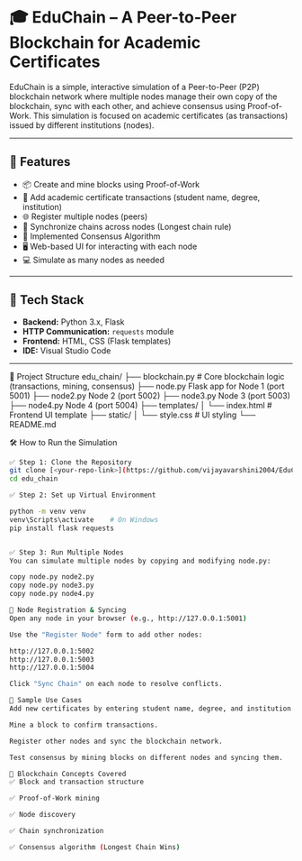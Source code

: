 # 🎓 EduChain – A Peer-to-Peer Blockchain for Academic Certificates

EduChain is a simple, interactive simulation of a Peer-to-Peer (P2P) blockchain network where multiple nodes manage their own copy of the blockchain, sync with each other, and achieve consensus using Proof-of-Work. This simulation is focused on academic certificates (as transactions) issued by different institutions (nodes).

---

## 🚀 Features

- 📦 Create and mine blocks using Proof-of-Work
- 🔐 Add academic certificate transactions (student name, degree, institution)
- 🌐 Register multiple nodes (peers)
- 🔄 Synchronize chains across nodes (Longest chain rule)
- 🧠 Implemented Consensus Algorithm
- 🖥️ Web-based UI for interacting with each node
- 💻 Simulate as many nodes as needed

---

## 🧰 Tech Stack

- **Backend:** Python 3.x, Flask
- **HTTP Communication:** `requests` module
- **Frontend:** HTML, CSS (Flask templates)
- **IDE:** Visual Studio Code

---

📁 Project Structure
edu_chain/
├── blockchain.py # Core blockchain logic (transactions, mining, consensus)
├── node.py  Flask app for Node 1 (port 5001)
├── node2.py  Node 2 (port 5002)
├── node3.py Node 3 (port 5003)
├── node4.py  Node 4 (port 5004)
├── templates/
│ └── index.html # Frontend UI template
├── static/
│ └── style.css # UI styling
└── README.md

🛠️ How to Run the Simulation



```bash
✅ Step 1: Clone the Repository
git clone [<your-repo-link>](https://github.com/vijayavarshini2004/EduChain.git)
cd edu_chain

✅ Step 2: Set up Virtual Environment

python -m venv venv
venv\Scripts\activate    # On Windows
pip install flask requests


✅ Step 3: Run Multiple Nodes
You can simulate multiple nodes by copying and modifying node.py:

copy node.py node2.py
copy node.py node3.py
copy node.py node4.py

🔄 Node Registration & Syncing
Open any node in your browser (e.g., http://127.0.0.1:5001)

Use the "Register Node" form to add other nodes:

http://127.0.0.1:5002
http://127.0.0.1:5003
http://127.0.0.1:5004

Click "Sync Chain" on each node to resolve conflicts.

🧪 Sample Use Cases
Add new certificates by entering student name, degree, and institution.

Mine a block to confirm transactions.

Register other nodes and sync the blockchain network.

Test consensus by mining blocks on different nodes and syncing them.

🧠 Blockchain Concepts Covered
✅ Block and transaction structure

✅ Proof-of-Work mining

✅ Node discovery

✅ Chain synchronization

✅ Consensus algorithm (Longest Chain Wins)




